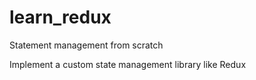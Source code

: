 # learn_redux
Statement management from scratch

Implement a custom state management library like Redux
